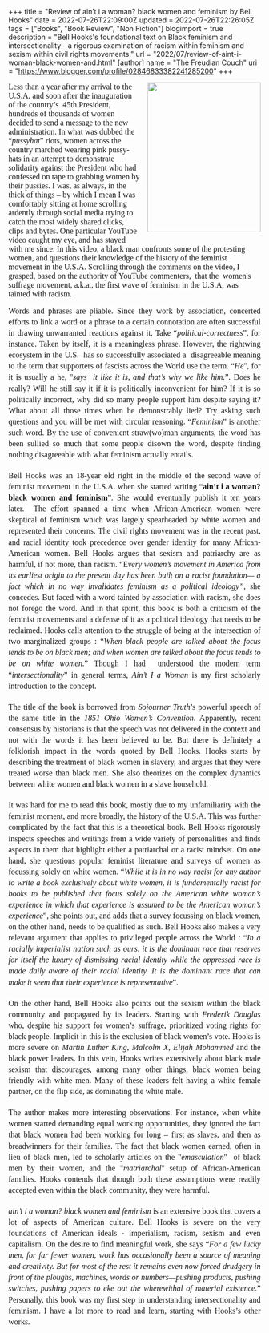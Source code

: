 +++
title = "Review of ain’t i a woman? black women and feminism by Bell Hooks"
date = 2022-07-26T22:09:00Z
updated = 2022-07-26T22:26:05Z
tags = ["Books", "Book Review", "Non Fiction"]
blogimport = true 
description = "Bell Hooks's foundational text on Black feminism and intersectionality—a rigorous examination of racism within feminism and sexism within civil rights movements."
url = "2022/07/review-of-aint-i-woman-black-women-and.html"
[author]
	name = "The Freudian Couch"
	uri = "https://www.blogger.com/profile/02846833382241285200"
+++

<div class="separator"><span style="border: none; clear: right; display: inline-block; float: right; height: 299px; margin-bottom: 1em; margin-left: 1em; overflow: hidden; width: 226px;"><img height="299" src="https://lh3.googleusercontent.com/4igTinr9FtdQCIjdEx6LHghDCp7PVAj-9xp1YeJ6kfUo0EjV8r-C5iM7m3hZANrLzZUuSFsXV9ld5EDdjFJXFfkKPnVfvb8LWbcY3huJ0iJZ3cBH4vhHaUNIrkdfPoEewJQ9b6fDKe9jKvcD3Pw" style="margin-left: 0px; margin-top: 0px;" width="226" /></span></div><p><span style="font-size: medium;"><span style="background-color: white; color: #181818; font-family: Merriweather, serif; font-variant-east-asian: normal; font-variant-numeric: normal; text-align: justify; vertical-align: baseline; white-space: pre-wrap;">Less than a year after my arrival to the U.S.A, and soon after the inauguration of the country’s&nbsp; 45th President, hundreds of thousands of women decided to send a message to the new administration. In what was dubbed the “</span><span style="background-color: white; color: #181818; font-family: Merriweather, serif; font-style: italic; font-variant-east-asian: normal; font-variant-numeric: normal; text-align: justify; vertical-align: baseline; white-space: pre-wrap;">pussyhat</span><span style="background-color: white; color: #181818; font-family: Merriweather, serif; font-variant-east-asian: normal; font-variant-numeric: normal; text-align: justify; vertical-align: baseline; white-space: pre-wrap;">” riots, women across the country marched wearing pink pussy-hats in an attempt to demonstrate solidarity against the President who had confessed on tape to grabbing women by their pussies. I was, as always, in the thick of things – by which I mean I was comfortably sitting at home scrolling ardently through social media trying to catch the most widely shared clicks, clips and bytes. One particular YouTube video caught my eye, and has stayed with me since. In this video, a black man confronts some of the protesting women, and questions their knowledge of the history of the feminist movement in the U.S.A. Scrolling through the comments on the video, I grasped, based on the authority of YouTube commenters,&nbsp; that the&nbsp; women's suffrage movement, a.k.a., the first wave of feminism in the U.S.A, was tainted with racism.&nbsp;</span></span></p><span id="docs-internal-guid-eee06361-7fff-139f-8727-dd19d59d436a"><p dir="ltr" style="line-height: 1.38; margin-bottom: 0pt; margin-top: 0pt; text-align: justify;"><span style="font-size: medium;"><span style="background-color: white; color: #181818; font-family: Merriweather, serif; font-variant-east-asian: normal; font-variant-numeric: normal; vertical-align: baseline; white-space: pre-wrap;">Words and phrases are pliable. Since they work by association, concerted efforts to link a word or a phrase to a certain connotation are often successful in drawing unwarranted reactions against it. Take “</span><span style="background-color: white; color: #181818; font-family: Merriweather, serif; font-style: italic; font-variant-east-asian: normal; font-variant-numeric: normal; vertical-align: baseline; white-space: pre-wrap;">political-correctness</span><span style="background-color: white; color: #181818; font-family: Merriweather, serif; font-variant-east-asian: normal; font-variant-numeric: normal; vertical-align: baseline; white-space: pre-wrap;">”, for instance. Taken by itself, it is a meaningless phrase. However, the rightwing ecosystem in the U.S.&nbsp; has so successfully associated a&nbsp; disagreeable meaning to the term that supporters of fascists across the World use the term. “<i>He</i>", for it is usually a he, "<i>says&nbsp; it like it is, and that’s why we like him.</i>”. Does he really? Will he still say it if it is politically inconvenient for him? If it is so politically incorrect, why did so many people support him despite saying it? What about all those times when he demonstrably lied? Try asking such questions and you will be met with circular reasoning. “</span><span style="background-color: white; color: #181818; font-family: Merriweather, serif; font-style: italic; font-variant-east-asian: normal; font-variant-numeric: normal; vertical-align: baseline; white-space: pre-wrap;">Feminism</span><span style="background-color: white; color: #181818; font-family: Merriweather, serif; font-variant-east-asian: normal; font-variant-numeric: normal; vertical-align: baseline; white-space: pre-wrap;">” is another such word. By the use of convenient straw(wo)man arguments, the word has been sullied so much that some people disown the word, despite finding nothing disagreeable with what feminism actually entails.</span></span></p><span style="font-size: medium;"><br /></span><p dir="ltr" style="line-height: 1.38; margin-bottom: 0pt; margin-top: 0pt; text-align: justify;"><span style="font-size: medium;"><span style="background-color: white; color: #181818; font-family: Merriweather, serif; font-variant-east-asian: normal; font-variant-numeric: normal; vertical-align: baseline; white-space: pre-wrap;">Bell Hooks was an 18-year old right in the middle of the second wave of feminist movement in the U.S.A. when she started writing “</span><span style="background-color: white; color: #181818; font-family: Merriweather, serif; font-variant-east-asian: normal; font-variant-numeric: normal; font-weight: 700; vertical-align: baseline; white-space: pre-wrap;">ain’t i a woman? black women and feminism</span><span style="background-color: white; color: #181818; font-family: Merriweather, serif; font-variant-east-asian: normal; font-variant-numeric: normal; vertical-align: baseline; white-space: pre-wrap;">”. She would eventually publish it ten years later.&nbsp; The effort spanned a time when African-American women were skeptical of feminism which was largely spearheaded by white women and represented their concerns. The civil rights movement was in the recent past, and racial identity took precedence over gender identity for many African-American women. Bell Hooks argues that sexism and patriarchy are as harmful, if not more, than racism. “E</span><span style="background-color: white; color: #181818; font-family: Merriweather, serif; font-style: italic; font-variant-east-asian: normal; font-variant-numeric: normal; vertical-align: baseline; white-space: pre-wrap;">very women’s movement in America from its earliest origin to the present day has been built on a racist foundation— a fact which in no way invalidates feminism as a political ideology”, </span><span style="background-color: white; font-variant-east-asian: normal; font-variant-numeric: normal; vertical-align: baseline;"><span style="color: #181818; font-family: Merriweather, serif;"><span style="white-space: pre-wrap;">she concedes. But faced with a word tainted by association with racism, she does not forego the word. And in that spirit, this book is both a criticism of the feminist movements and a defense of it as a political ideology that needs to be reclaimed. Hooks calls attention to the struggle of being at the intersection of two marginalized groups : “</span></span></span><span style="background-color: white; color: #181818; font-family: Merriweather, serif; font-style: italic; font-variant-east-asian: normal; font-variant-numeric: normal; vertical-align: baseline; white-space: pre-wrap;">When black people are talked about the focus tends to be on black men; and when women are talked about the focus tends to be on white women.</span><span style="background-color: white; color: #181818; font-family: Merriweather, serif; font-variant-east-asian: normal; font-variant-numeric: normal; vertical-align: baseline; white-space: pre-wrap;">” Though I had&nbsp; understood the modern term “</span><span style="background-color: white; color: #181818; font-family: Merriweather, serif; font-style: italic; font-variant-east-asian: normal; font-variant-numeric: normal; vertical-align: baseline; white-space: pre-wrap;">intersectionality</span><span style="background-color: white; color: #181818; font-family: Merriweather, serif; font-variant-east-asian: normal; font-variant-numeric: normal; vertical-align: baseline; white-space: pre-wrap;">” in general terms, </span><span style="background-color: white; color: #181818; font-family: Merriweather, serif; font-style: italic; font-variant-east-asian: normal; font-variant-numeric: normal; vertical-align: baseline; white-space: pre-wrap;">Ain’t I a Woman</span><span style="background-color: white; color: #181818; font-family: Merriweather, serif; font-variant-east-asian: normal; font-variant-numeric: normal; vertical-align: baseline; white-space: pre-wrap;"> is my first scholarly introduction to the concept.&nbsp;</span></span></p><span style="font-size: medium;"><br /></span><p dir="ltr" style="line-height: 1.38; margin-bottom: 0pt; margin-top: 0pt; text-align: justify;"><span style="font-size: medium;"><span style="background-color: white; color: #181818; font-family: Merriweather, serif; font-variant-east-asian: normal; font-variant-numeric: normal; vertical-align: baseline; white-space: pre-wrap;">The title of the book is borrowed from </span><span style="background-color: white; color: #181818; font-family: Merriweather, serif; font-style: italic; font-variant-east-asian: normal; font-variant-numeric: normal; vertical-align: baseline; white-space: pre-wrap;">Sojourner Truth</span><span style="background-color: white; color: #181818; font-family: Merriweather, serif; font-variant-east-asian: normal; font-variant-numeric: normal; vertical-align: baseline; white-space: pre-wrap;">’s powerful speech of the same title in the </span><span style="background-color: white; color: #181818; font-family: Merriweather, serif; font-style: italic; font-variant-east-asian: normal; font-variant-numeric: normal; vertical-align: baseline; white-space: pre-wrap;">1851 Ohio Women’s Convention</span><span style="background-color: white; color: #181818; font-family: Merriweather, serif; font-variant-east-asian: normal; font-variant-numeric: normal; vertical-align: baseline; white-space: pre-wrap;">. Apparently, recent consensus by historians is that the speech was not delivered in the context and not with the words it has been believed to be. But there is definitely a folklorish impact in the words quoted by Bell Hooks. Hooks starts by describing the treatment of black women in slavery, and argues that they were treated worse than black men. She also theorizes on the complex dynamics between white women and black women in a slave household.</span></span></p><span style="font-size: medium;"><br /></span><p dir="ltr" style="line-height: 1.38; margin-bottom: 0pt; margin-top: 0pt; text-align: justify;"><span style="font-size: medium;"><span style="background-color: white; color: #181818; font-family: Merriweather, serif; font-variant-east-asian: normal; font-variant-numeric: normal; vertical-align: baseline; white-space: pre-wrap;">It was hard for me to read this book, mostly due to my unfamiliarity with the feminist moment, and more broadly, the history of the U.S.A. This was further complicated by the fact that this is a theoretical book. Bell Hooks rigorously inspects speeches and writings from a wide variety of personalities and finds aspects in them that highlight either a patriarchal or a racist mindset. On one hand, she questions popular feminist literature and surveys of women as focussing solely on white women. “</span><span style="background-color: white; color: #181818; font-family: Merriweather, serif; font-style: italic; font-variant-east-asian: normal; font-variant-numeric: normal; vertical-align: baseline; white-space: pre-wrap;">While it is in no way racist for any author to write a book exclusively about white women, it is fundamentally racist for books to be published that focus solely on the American white woman’s experience in which that experience is assumed to be the American woman’s experience</span><span style="background-color: white; color: #181818; font-family: Merriweather, serif; font-variant-east-asian: normal; font-variant-numeric: normal; vertical-align: baseline; white-space: pre-wrap;">”, she points out, and adds that a survey focussing on black women, on the other hand, needs to be qualified as such. Bell Hooks also makes a very relevant argument that applies to privileged people across the World : “</span><span style="background-color: white; color: #181818; font-family: Merriweather, serif; font-style: italic; font-variant-east-asian: normal; font-variant-numeric: normal; vertical-align: baseline; white-space: pre-wrap;">In a racially imperialist nation such as ours, it is the dominant race that reserves for itself the luxury of dismissing racial identity while the oppressed race is made daily aware of their racial identity. It is the dominant race that can make it seem that their experience is representative</span><span style="background-color: white; color: #181818; font-family: Merriweather, serif; font-variant-east-asian: normal; font-variant-numeric: normal; vertical-align: baseline; white-space: pre-wrap;">”.</span></span></p><span style="font-size: medium;"><br /></span><p dir="ltr" style="line-height: 1.38; margin-bottom: 0pt; margin-top: 0pt; text-align: justify;"><span style="font-size: medium;"><span style="background-color: white; font-variant-east-asian: normal; font-variant-numeric: normal; vertical-align: baseline;"><span style="color: #181818; font-family: Merriweather, serif;"><span style="white-space: pre-wrap;">On the other hand, Bell Hooks also points out the sexism within the black community and propagated by its leaders. Starting with </span></span></span><span style="background-color: white; color: #181818; font-family: Merriweather, serif; font-style: italic; font-variant-east-asian: normal; font-variant-numeric: normal; vertical-align: baseline; white-space: pre-wrap;">Frederik Douglas</span><span style="background-color: white; font-variant-east-asian: normal; font-variant-numeric: normal; vertical-align: baseline;"><span style="color: #181818; font-family: Merriweather, serif;"><span style="white-space: pre-wrap;"> who, despite his support for women’s suffrage, prioritized voting rights for black people. Implicit in this is the exclusion of black women’s vote. Hooks is more severe on </span></span></span><span style="background-color: white; color: #181818; font-family: Merriweather, serif; font-style: italic; font-variant-east-asian: normal; font-variant-numeric: normal; vertical-align: baseline; white-space: pre-wrap;">Martin Luther King</span><span style="background-color: white; color: #181818; font-family: Merriweather, serif; font-variant-east-asian: normal; font-variant-numeric: normal; vertical-align: baseline; white-space: pre-wrap;">, </span><span style="background-color: white; color: #181818; font-family: Merriweather, serif; font-style: italic; font-variant-east-asian: normal; font-variant-numeric: normal; vertical-align: baseline; white-space: pre-wrap;">Malcolm X</span><span style="background-color: white; color: #181818; font-family: Merriweather, serif; font-variant-east-asian: normal; font-variant-numeric: normal; vertical-align: baseline; white-space: pre-wrap;">, </span><span style="background-color: white; color: #181818; font-family: Merriweather, serif; font-style: italic; font-variant-east-asian: normal; font-variant-numeric: normal; vertical-align: baseline; white-space: pre-wrap;">Elijah Mohammed </span><span style="background-color: white; color: #181818; font-family: Merriweather, serif; font-variant-east-asian: normal; font-variant-numeric: normal; vertical-align: baseline; white-space: pre-wrap;">and the black power leaders. In this vein, Hooks writes extensively about black male sexism that discourages, among many other things, black women being friendly with white men. Many of these leaders felt having a white female partner, on the flip side, as dominating the white male.</span></span></p><span style="font-size: medium;"><br /></span><p dir="ltr" style="line-height: 1.38; margin-bottom: 0pt; margin-top: 0pt; text-align: justify;"><span style="font-size: medium;"><span style="background-color: white; color: #181818; font-family: Merriweather, serif; font-variant-east-asian: normal; font-variant-numeric: normal; vertical-align: baseline; white-space: pre-wrap;">The author makes more interesting observations. For instance, when white women started demanding equal working opportunities, they ignored the fact that black women had been working for long – first as slaves, and then as breadwinners for their families. The fact that black women earned, often in lieu of black men, led to scholarly articles on the "</span><span style="background-color: white; color: #181818; font-family: Merriweather, serif; font-style: italic; font-variant-east-asian: normal; font-variant-numeric: normal; vertical-align: baseline; white-space: pre-wrap;">emasculation</span><span style="background-color: white; color: #181818; font-family: Merriweather, serif; font-variant-east-asian: normal; font-variant-numeric: normal; vertical-align: baseline; white-space: pre-wrap;">"&nbsp; of black men by their women, and the "</span><span style="background-color: white; color: #181818; font-family: Merriweather, serif; font-style: italic; font-variant-east-asian: normal; font-variant-numeric: normal; vertical-align: baseline; white-space: pre-wrap;">matriarchal</span><span style="background-color: white; color: #181818; font-family: Merriweather, serif; font-variant-east-asian: normal; font-variant-numeric: normal; vertical-align: baseline; white-space: pre-wrap;">" setup of African-American families.&nbsp;Hooks contends that though both these assumptions were readily accepted even within the black community, they were harmful.</span></span></p><span style="font-size: medium;"><br /></span><p dir="ltr" style="line-height: 1.38; margin-bottom: 0pt; margin-top: 0pt; text-align: justify;"><span style="font-size: medium;"><span style="background-color: white; color: #181818; font-family: Merriweather, serif; font-style: italic; font-variant-east-asian: normal; font-variant-numeric: normal; vertical-align: baseline; white-space: pre-wrap;">ain’t i a woman? black women and feminism</span><span style="background-color: white; color: #181818; font-family: Merriweather, serif; font-variant-east-asian: normal; font-variant-numeric: normal; vertical-align: baseline; white-space: pre-wrap;"> is an extensive book that covers a lot of aspects of American culture. Bell Hooks is severe on the very foundations of American ideals - imperialism, racism, sexism and even capitalism. On the desire to find meaningful work, she says “</span><span style="background-color: white; color: #181818; font-family: Merriweather, serif; font-style: italic; font-variant-east-asian: normal; font-variant-numeric: normal; vertical-align: baseline; white-space: pre-wrap;">For a few lucky men, for far fewer women, work has occasionally been a source of meaning and creativity. But for most of the rest it remains even now forced drudgery in front of the ploughs, machines, words or numbers—pushing products, pushing switches, pushing papers to eke out the wherewithal of material existence.</span><span style="background-color: white; color: #181818; font-family: Merriweather, serif; font-variant-east-asian: normal; font-variant-numeric: normal; vertical-align: baseline; white-space: pre-wrap;">” Personally, this book was my first step in understanding intersectionality and feminism. I have a lot more to read and learn, starting with Hooks’s other works.</span></span></p><div><span style="background-color: white; color: #181818; font-family: Merriweather, serif; font-size: 10.5pt; font-variant-east-asian: normal; font-variant-numeric: normal; vertical-align: baseline; white-space: pre-wrap;"><br /></span></div></span>
